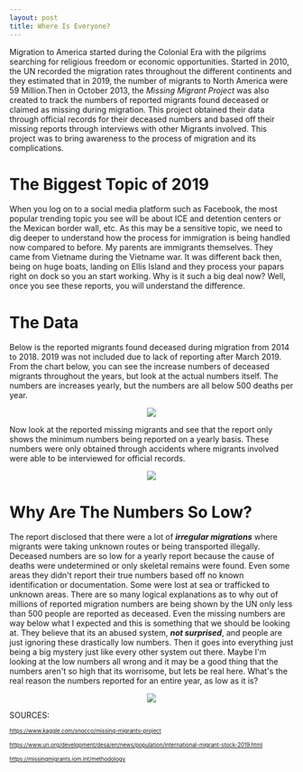 ```yaml
---
layout: post
title: Where Is Everyone?
---
```


Migration to America started during the Colonial Era with the pilgrims searching for religious freedom or economic opportunities.
Started in 2010, the UN recorded the migration rates throughout the different continents and they estimated that in 2019, the number of migrants to North America were 59 Million.Then in October 2013, the *Missing Migrant Project* was also created to track the numbers of reported migrants found deceased or claimed as missing during migration. This project obtained their data through official records for their deceased numbers and based off their missing reports through interviews with other Migrants involved. This project was to bring awareness to the process of migration and its complications.

# The Biggest Topic of 2019

When you log on to a social media platform such as Facebook, the most popular trending topic you see will be about ICE and detention centers or the Mexican border wall, etc. As this may be a sensitive topic, we need to dig deeper to understand how the process for immigration is being handled now compared to before. My parents are immigrants themselves. They came from Vietname during the Vietname war. It was different back then, being on huge boats, landing on Ellis Island and they process your papars right on dock so you an start working. Why is it such a big deal now? Well, once you see these reports, you will understand the difference.

# The Data 

Below is the reported migrants found deceased during migration from 2014 to 2018. 2019 was not included due to lack of reporting after March 2019. From the chart below, you can see the increase numbers of deceased migrants throughout the years, but look at the actual numbers itself. The numbers are increases yearly, but the numbers are all below 500 deaths per year. 

<p align="center">
  <img src="https://raw.githubusercontent.com/hyamynl619/hyamynl619.github.io/master/img/v1.png">
</p>

Now look at the reported missing migrants and see that the report only shows the minimum numbers being reported on a yearly basis. These numbers were only obtained through accidents where migrants involved were able to be interviewed for official records. 

<p align="center">
  <img src="https://raw.githubusercontent.com/hyamynl619/hyamynl619.github.io/master/img/ne.png">
</p>

# Why Are The Numbers So Low?

The report disclosed that there were a lot of ***irregular migrations*** where migrants were taking unknown routes or being transported illegally. Deceased numbers are so low for a yearly report because the cause of deaths were undetermined or only skeletal remains were found. Even some areas they didn't report their true numbers based off no known identification or documentation. Some were lost at sea or trafficked to unknown areas. There are so many logical explanations as to why out of millions of reported migration numbers are being shown by the UN only less than 500 people are reported as deceased. Even the missing numbers are way below what I expected and this is something that we should be looking at. They believe that its an abused system, ***not surprised***, and people are just ignoring these drastically low numbers. Then it goes into everything just being a big mystery just like every other system out there. Maybe I'm looking at the low numbers all wrong and it may be a good thing that the numbers aren't so high that its worrisome, but lets be real here. What's the real reason the numbers reported for an entire year, as low as it is? 


<p align="center">
  <img src="https://raw.githubusercontent.com/hyamynl619/hyamynl619.github.io/master/img/Thinking_Face_Emoji_large_24.png">
</p>




SOURCES:

<sub><sup>https://www.kaggle.com/snocco/missing-migrants-project</sup></sub>

<sub><sup>https://www.un.org/development/desa/en/news/population/international-migrant-stock-2019.html</sup></sub>

<sub><sup>https://missingmigrants.iom.int/methodology</sup></sub>

